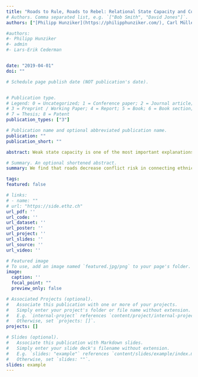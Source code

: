 ```yaml
---
title: "Roads to Rule, Roads to Rebel: Relational State Capacity and Conflict in Africa"
# Authors. Comma separated list, e.g. `["Bob Smith", "David Jones"]`.
authors: ["[Philipp Hunziker](https://philipphunziker.com/), Carl Müller-Crepon, and [Lars-Erik Cederman](https://icr.ethz.ch/people/cederman/)"]

#authors:
#- Philipp Hunziker
#- admin
#- Lars-Erik Cederman


date: "2019-04-01"
doi: ""

# Schedule page publish date (NOT publication's date).


# Publication type.
# Legend: 0 = Uncategorized; 1 = Conference paper; 2 = Journal article;
# 3 = Preprint / Working Paper; 4 = Report; 5 = Book; 6 = Book section;
# 7 = Thesis; 8 = Patent
publication_types: ["3"]

# Publication name and optional abbreviated publication name.
publication: ""
publication_short: ""

abstract: Weak state capacity is one of the most important explanations of civil conflict. Yet, current conceptualizations of state capacity typically focus only on the state and ignore the relational nature of armed conflict. We argue that conflict arises where relational state capacity is low, that is, where the state has less control over its subjects than local, oftentimes ethnic elites. This occurs in ethnic groups that are poorly accessible from the state capital, but internally highly interconnected. To test this argument, we digitize detailed road maps of Africa, and convert them into a road atlas akin to Google Maps. We measure the accessibility and internal connectedness of groups via travel times obtained from this atlas. To address the endogeneity, we use an instrumental variable design based on road network simulations. We find that low relational state capacity is a key determinant of armed conflict in Africa. 

# Summary. An optional shortened abstract.
summary: We find that roads decrease conflict risk in connecting ethnic groups to capitals, but increase it in connecting groups internally. 

tags:
featured: false

# links:
# - name: ""
# url: "https://side.ethz.ch"
url_pdf: ''
url_code: ''
url_dataset: ''
url_poster: ''
url_project: ''
url_slides: ''
url_source: ''
url_video: ''

# Featured image
# To use, add an image named `featured.jpg/png` to your page's folder. 
image:
  caption: ''
  focal_point: ""
  preview_only: false

# Associated Projects (optional).
#   Associate this publication with one or more of your projects.
#   Simply enter your project's folder or file name without extension.
#   E.g. `internal-project` references `content/project/internal-project/index.md`.
#   Otherwise, set `projects: []`.
projects: []

# Slides (optional).
#   Associate this publication with Markdown slides.
#   Simply enter your slide deck's filename without extension.
#   E.g. `slides: "example"` references `content/slides/example/index.md`.
#   Otherwise, set `slides: ""`.
slides: example
---
```




